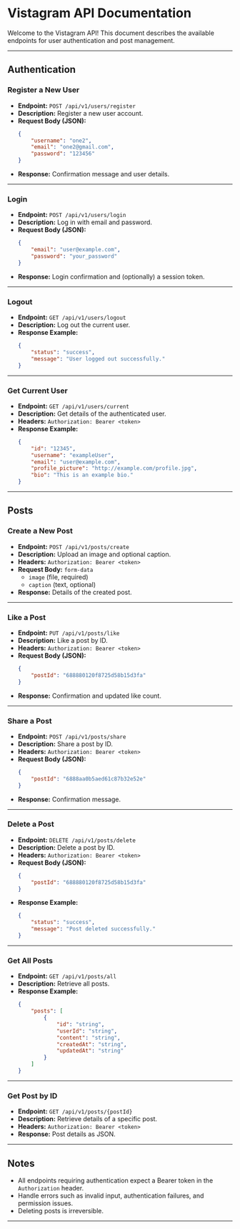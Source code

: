 # Vistagram API Documentation

Welcome to the Vistagram API! This document describes the available endpoints for user authentication and post management.

---

## Authentication

### Register a New User

- **Endpoint:** `POST /api/v1/users/register`
- **Description:** Register a new user account.
- **Request Body (JSON):**
    ```json
    {
        "username": "one2",
        "email": "one2@gmail.com",
        "password": "123456"
    }
    ```
- **Response:** Confirmation message and user details.

---

### Login

- **Endpoint:** `POST /api/v1/users/login`
- **Description:** Log in with email and password.
- **Request Body (JSON):**
    ```json
    {
        "email": "user@example.com",
        "password": "your_password"
    }
    ```
- **Response:** Login confirmation and (optionally) a session token.

---

### Logout

- **Endpoint:** `GET /api/v1/users/logout`
- **Description:** Log out the current user.
- **Response Example:**
    ```json
    {
        "status": "success",
        "message": "User logged out successfully."
    }
    ```

---

### Get Current User

- **Endpoint:** `GET /api/v1/users/current`
- **Description:** Get details of the authenticated user.
- **Headers:** `Authorization: Bearer <token>`
- **Response Example:**
    ```json
    {
        "id": "12345",
        "username": "exampleUser",
        "email": "user@example.com",
        "profile_picture": "http://example.com/profile.jpg",
        "bio": "This is an example bio."
    }
    ```

---

## Posts

### Create a New Post

- **Endpoint:** `POST /api/v1/posts/create`
- **Description:** Upload an image and optional caption.
- **Headers:** `Authorization: Bearer <token>`
- **Request Body:** `form-data`
    - `image` (file, required)
    - `caption` (text, optional)
- **Response:** Details of the created post.

---

### Like a Post

- **Endpoint:** `PUT /api/v1/posts/like`
- **Description:** Like a post by ID.
- **Headers:** `Authorization: Bearer <token>`
- **Request Body (JSON):**
    ```json
    {
        "postId": "688880120f8725d58b15d3fa"
    }
    ```
- **Response:** Confirmation and updated like count.

---

### Share a Post

- **Endpoint:** `POST /api/v1/posts/share`
- **Description:** Share a post by ID.
- **Headers:** `Authorization: Bearer <token>`
- **Request Body (JSON):**
    ```json
    {
        "postId": "6888aa0b5aed61c87b32e52e"
    }
    ```
- **Response:** Confirmation message.

---

### Delete a Post

- **Endpoint:** `DELETE /api/v1/posts/delete`
- **Description:** Delete a post by ID.
- **Headers:** `Authorization: Bearer <token>`
- **Request Body (JSON):**
    ```json
    {
        "postId": "688880120f8725d58b15d3fa"
    }
    ```
- **Response Example:**
    ```json
    {
        "status": "success",
        "message": "Post deleted successfully."
    }
    ```

---

### Get All Posts

- **Endpoint:** `GET /api/v1/posts/all`
- **Description:** Retrieve all posts.
- **Response Example:**
    ```json
    {
        "posts": [
            {
                "id": "string",
                "userId": "string",
                "content": "string",
                "createdAt": "string",
                "updatedAt": "string"
            }
        ]
    }
    ```

---

### Get Post by ID

- **Endpoint:** `GET /api/v1/posts/{postId}`
- **Description:** Retrieve details of a specific post.
- **Headers:** `Authorization: Bearer <token>`
- **Response:** Post details as JSON.

---

## Notes

- All endpoints requiring authentication expect a Bearer token in the `Authorization` header.
- Handle errors such as invalid input, authentication failures, and permission issues.
- Deleting posts is irreversible.

---
